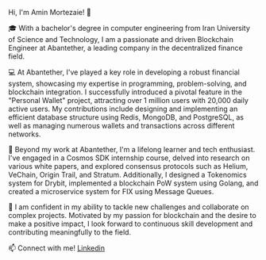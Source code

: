 Hi, I'm Amin Mortezaie! 👋

🎓 With a bachelor's degree in computer engineering from Iran University of Science and Technology, I am a passionate and driven Blockchain Engineer at Abantether, a leading company in the decentralized finance field.

💻 At Abantether, I've played a key role in developing a robust financial system, showcasing my expertise in programming, problem-solving, and blockchain integration. I successfully introduced a pivotal feature in the "Personal Wallet" project, attracting over 1 million users with 20,000 daily active users. My contributions include designing and implementing an efficient database structure using Redis, MongoDB, and PostgreSQL, as well as managing numerous wallets and transactions across different networks.

🚀 Beyond my work at Abantether, I'm a lifelong learner and tech enthusiast. I've engaged in a Cosmos SDK internship course, delved into research on various white papers, and explored consensus protocols such as Helium, VeChain, Origin Trail, and Stratum. Additionally, I designed a Tokenomics system for Drybit, implemented a blockchain PoW system using Golang, and created a microservice system for FIX using Message Queues.

🌟 I am confident in my ability to tackle new challenges and collaborate on complex projects. Motivated by my passion for blockchain and the desire to make a positive impact, I look forward to continuous skill development and contributing meaningfully to the field.

📫 Connect with me! [Linkedin](https://www.linkedin.com/in/aminmortezaie)
